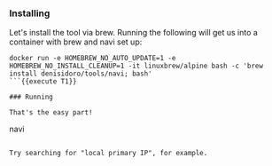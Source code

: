 ### Installing

Let's install the tool via brew. Running the following will get us into a container with brew and navi set up:
```
docker run -e HOMEBREW_NO_AUTO_UPDATE=1 -e HOMEBREW_NO_INSTALL_CLEANUP=1 -it linuxbrew/alpine bash -c 'brew install denisidoro/tools/navi; bash'
```{{execute T1}}

### Running

That's the easy part!

```
navi
```{{execute T1}}

Try searching for "local primary IP", for example.
